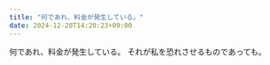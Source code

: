 ```yaml
---
title: "何であれ、料金が発生している。"
date: 2024-12-20T14:20:23+09:00
---
```

何であれ、料金が発生している。
それが私を恐れさせるものであっても。
